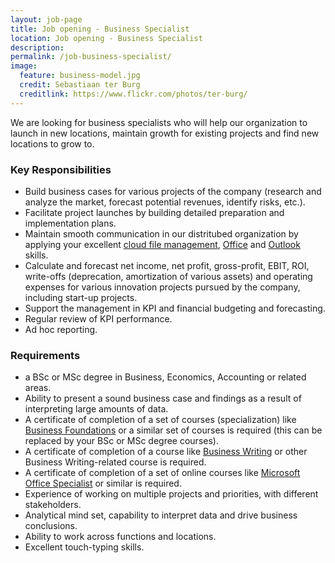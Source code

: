 ```yaml
---
layout: job-page 
title: Job opening - Business Specialist 
location: Job opening - Business Specialist 
description:  
permalink: /job-business-specialist/
image:
  feature: business-model.jpg 
  credit: Sebastiaan ter Burg 
  creditlink: https://www.flickr.com/photos/ter-burg/
---
```


We are looking for business specialists who will help our organization to launch in new locations, maintain growth for existing projects and find new locations to grow to.

### Key Responsibilities

*   Build business cases for various projects of the company (research and analyze the market, forecast potential revenues, identify risks, etc.).
*   Facilitate project launches by building detailed preparation and implementation plans.
*   Maintain smooth communication in our distritubed organization by applying your excellent [cloud file management](https://en.wikipedia.org/wiki/OneDrive), [Office](https://en.wikipedia.org/wiki/Office_365) and [Outlook](https://en.wikipedia.org/wiki/Microsoft_Outlook) skills.
*   Calculate and forecast net income, net profit, gross-profit, EBIT, ROI, write-offs (deprecation, amortization of various assets) and operating expenses for various innovation projects pursued by the company, including start-up projects.
*   Support the management in KPI and financial budgeting and forecasting.
*   Regular review of KPI performance.
*   Ad hoc reporting.

### Requirements

*   a BSc or MSc degree in Business, Economics, Accounting or related areas.
*   Ability to present a sound business case and findings as a result of interpreting large amounts of data.
*   A certificate of completion of a set of courses (specialization) like [Business Foundations](https://www.coursera.org/learn/writing-for-business) or a similar set of courses is required (this can be replaced by your BSc or MSc degree courses).
*   A certificate of completion of a course like [Business Writing](https://www.coursera.org/learn/writing-for-business) or other Business Writing-related course is required.
*   A certificate of completion of a set of online courses like [Microsoft Office Specialist](https://www.microsoft.com/en-us/learning/microsoft-office-specialist-certification-2016.aspx) or similar is required.
*   Experience of working on multiple projects and priorities, with different stakeholders.
*   Analytical mind set, capability to interpret data and drive business conclusions.
*   Ability to work across functions and locations.
*   Excellent touch-typing skills.


